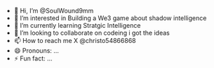 - 👋 Hi, I’m @SoulWound9mm
- 👀 I’m interested in Building a We3 game about shadow intelligence 
- 🌱 I’m currently learning Stratgic Intelligence
- 💞️ I’m looking to collaborate on codeing i got the ideas
- 📫 How to reach me X @christo54866868
- 😄 Pronouns: ...
- ⚡ Fun fact: ...

<!---
SoulWound9mm/SoulWound9mm is a ✨ special ✨ repository because its `README.md` (this file) appears on your GitHub profile.
You can click the Preview link to take a look at your changes.
--->
